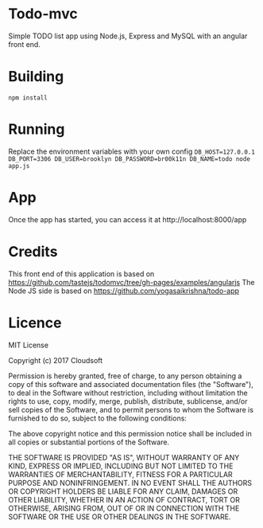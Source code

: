 # Todo-mvc
Simple TODO list app using Node.js, Express and MySQL with an angular front end.

# Building
`
npm install
`

# Running
Replace the environment variables with your own config 
`
DB_HOST=127.0.0.1 DB_PORT=3306 DB_USER=brooklyn DB_PASSWORD=br00k11n DB_NAME=todo node app.js
`
 
# App
Once the app has started, you can access it at http://localhost:8000/app

# Credits
This front end of this application is based on https://github.com/tastejs/todomvc/tree/gh-pages/examples/angularjs
The Node JS side is based on https://github.com/yogasaikrishna/todo-app

# Licence

MIT License

Copyright (c) 2017 Cloudsoft

Permission is hereby granted, free of charge, to any person obtaining a copy
of this software and associated documentation files (the "Software"), to deal
in the Software without restriction, including without limitation the rights
to use, copy, modify, merge, publish, distribute, sublicense, and/or sell
copies of the Software, and to permit persons to whom the Software is
furnished to do so, subject to the following conditions:

The above copyright notice and this permission notice shall be included in all
copies or substantial portions of the Software.

THE SOFTWARE IS PROVIDED "AS IS", WITHOUT WARRANTY OF ANY KIND, EXPRESS OR
IMPLIED, INCLUDING BUT NOT LIMITED TO THE WARRANTIES OF MERCHANTABILITY,
FITNESS FOR A PARTICULAR PURPOSE AND NONINFRINGEMENT. IN NO EVENT SHALL THE
AUTHORS OR COPYRIGHT HOLDERS BE LIABLE FOR ANY CLAIM, DAMAGES OR OTHER
LIABILITY, WHETHER IN AN ACTION OF CONTRACT, TORT OR OTHERWISE, ARISING FROM,
OUT OF OR IN CONNECTION WITH THE SOFTWARE OR THE USE OR OTHER DEALINGS IN THE
SOFTWARE.
